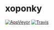 # xoponky

[![AppVeyor](https://img.shields.io/appveyor/ci/xoponky/xoponky.svg?maxAge=3600&label=appveyor)](https://ci.appveyor.com/project/xoponky/xoponky) [![Travis](https://img.shields.io/travis/xoponky/xoponky.svg?maxAge=3600&label=travis)](https://travis-ci.org/xoponky/xoponky)